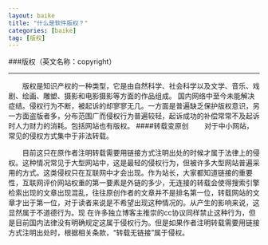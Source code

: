 ```yaml
---
layout: baike
title: "什么是软件版权？"
categories: [baike]
tag: [版权]
---
```

###版权（英文名称：copyright）
<hr>
&emsp;&emsp;版权是知识产权的一种类型，它是由自然科学、社会科学以及文学、音乐、戏剧、绘画、雕塑、摄影和电影摄影等方面的作品组成。
国内网络中至今未能解决症结。侵权行为不断，被起诉的却寥寥无几。一方面是普遍缺乏保护版权意识，另一方面盗版者多，分布范围广而侵权行为普遍较轻，起诉成功的补偿常常不及起诉时人力财力的消耗。包括网站也有版权。
####转载变原创
&emsp;&emsp;对于中小网站，常见的侵权方式集中于非法转载。
  
&emsp;&emsp;目前这只在原作者注明转载需要用链接方式注明出处的时候才属于法律上的侵权。这种情况常见于大型网站中，这是最轻的侵权行为，但被许多大型网站普遍采用的方式。这类侵权只在互联网中才会出现。作为站长，大家都知道链接的重要性，互联网评价网站权重的第一要素是外链的多少，无连接的转载会使得搜索引擎检索出现的文章出现混乱，往往原创作者的文章并不是排名第一位，转载网站的文章才出于第一位，对于读者来说是不希望出现这种情况的。从产生的影响来说，这显然属于不道德行为。现 在许多独立博客主推崇的cc协议同样禁止这种行为，但是目前国内法律没有明确规定这属于侵权行为。但是如果作者注明转载需要用链接方式注明出处时，根据相关条款，“转载无链接”属于侵权。